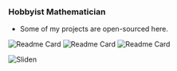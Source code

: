 ### Hobbyist Mathematician 
- Some of my projects are open-sourced here.

![Readme Card](https://github-readme-stats.vercel.app/api?username=Kanvret12&count_private=false&show_icons=true&theme=tokyonight)
![Readme Card](https://github-readme-stats.vercel.app/api/wakatime?username=Kanvret12&layout=compact&theme=tokyonight)
![Readme Card](https://github-readme-stats.vercel.app/api/top-langs/?username=Kanvret12&layout=compact&theme=tokyonight)
<p align="left"> <img src="https://count.getloli.com/get/@sliden101?theme=rule34" alt="Sliden" /> </p>
